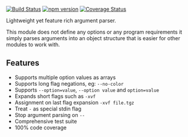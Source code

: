 [![Build Status](https://travis-ci.org/cli-kit/cli-argparse.svg?v=2)](https://travis-ci.org/tmpfs/cli-argparse)
[![npm version](http://img.shields.io/npm/v/cli-argparse.svg?v=2)](https://npmjs.org/package/cli-argparse)
[![Coverage Status](https://coveralls.io/repos/cli-kit/cli-argparse/badge.svg?branch=master&service=github&v=2)](https://coveralls.io/github/tmpfs/cli-argparse?branch=master)

Lightweight yet feature rich argument parser.

This module does not define any options or any program requirements it simply parses arguments into an object structure that is easier for other modules to work with.

## Features

* Supports multiple option values as arrays
* Supports long flag negations, eg: `--no-color`
* Supports `--option=value`, `--option value` and `option=value`
* Expands short flags such as `-xvf`
* Assignment on last flag expansion `-xvf file.tgz`
* Treat `-` as special stdin flag
* Stop argument parsing on `--`
* Comprehensive test suite
* 100% code coverage


